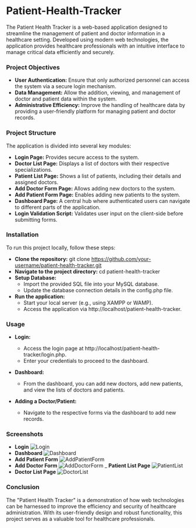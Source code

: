 # Patient-Health-Tracker
The Patient Health Tracker is a web-based application designed to streamline the management of patient and doctor information in a healthcare setting. Developed using modern web technologies, the application provides healthcare professionals with an intuitive interface to manage critical data efficiently and securely.
### Project Objectives
- __User Authentication:__ Ensure that only authorized personnel can access the system via a secure login mechanism.
- __Data Management:__ Allow the addition, viewing, and management of doctor and patient data within the system.
- __Administrative Efficiency:__ Improve the handling of healthcare data by providing a user-friendly platform for managing patient and doctor records.

### Project Structure
The application is divided into several key modules:

- __Login Page:__ Provides secure access to the system.
- __Doctor List Page:__ Displays a list of doctors with their respective specializations.
- __Patient List Page:__ Shows a list of patients, including their details and assigned doctors.
- __Add Doctor Form Page:__ Allows adding new doctors to the system.
- __Add Patient Form Page:__ Enables adding new patients to the system.
- __Dashboard Page:__ A central hub where authenticated users can navigate to different parts of the application.
- __Login Validation Script:__ Validates user input on the client-side before submitting forms.

### Installation
To run this project locally, follow these steps:

- __Clone the repository:__
 git clone https://github.com/your-username/patient-health-tracker.git
- __Navigate to the project directory:__
cd patient-health-tracker
- __Setup Database:__
    - Import the provided SQL file into your MySQL database.
    - Update the database connection details in the config.php file.
- __Run the application:__
    - Start your local server (e.g., using XAMPP or WAMP).
    - Access the application via http://localhost/patient-health-tracker.

### Usage
- __Login:__
    - Access the login page at http://localhost/patient-health-tracker/login.php.
    - Enter your credentials to proceed to the dashboard.

- __Dashboard:__
    - From the dashboard, you can add new doctors, add new patients, and view the lists of doctors and patients.
- __Adding a Doctor/Patient:__
    - Navigate to the respective forms via the dashboard to add new records.

### Screenshots
- __Login__
     ![Login](https://github.com/user-attachments/assets/f6a5b800-0a9f-4ce8-918c-43f6935712b5)
- __Dashboard__
     ![Dashboard](https://github.com/user-attachments/assets/80f3c63a-c823-4026-a3d7-6d8934505749)
- __Add Patient Form__
     ![AddPatientForm](https://github.com/user-attachments/assets/fbb64089-7bfe-4090-bfa5-6a0b7f8de86c)
- __Add Doctor Form__
     ![AddDoctorForm](https://github.com/user-attachments/assets/4f777e93-24c8-4475-a691-1dd17b40bab5)
_ __Patient List Page__
     ![PatientList](https://github.com/user-attachments/assets/13715240-da57-48ea-8753-d8ac801f7b65)
- __Doctor List Page__
     ![DoctorList](https://github.com/user-attachments/assets/51536959-282a-43ff-a651-6d44c5f3d23c)
### Conclusion

The "Patient Health Tracker" is a demonstration of how web technologies can be harnessed to improve the efficiency and security of healthcare administration. With its user-friendly design and robust functionality, this project serves as a valuable tool for healthcare professionals.

